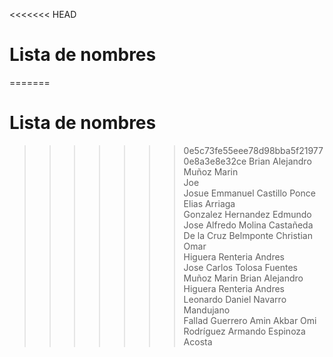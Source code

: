 <<<<<<< HEAD
# Lista de nombres  
=======
# Lista de nombres
>>>>>>> 0e5c73fe55eee78d98bba5f219770e8a3e8e32ce
Brian Alejandro Muñoz Marin  
Joe  
Josue Emmanuel Castillo Ponce  
Elias Arriaga  
Gonzalez Hernandez Edmundo   
Jose Alfredo Molina Castañeda  
De la Cruz Belmponte Christian Omar  
Higuera Renteria Andres  
Jose Carlos Tolosa Fuentes  
Muñoz Marin Brian Alejandro  
Higuera Renteria Andres
Leonardo Daniel Navarro Mandujano  
Fallad Guerrero Amin Akbar
Omi Rodríguez
Armando Espinoza Acosta